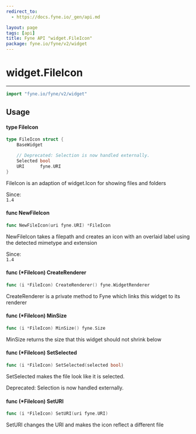 ```yaml
---
redirect_to:
  - https://docs.fyne.io/_gen/api.md

layout: page
tags: [api]
title: Fyne API "widget.FileIcon"
package: fyne.io/fyne/v2/widget
---
```

# widget.FileIcon
---
```go
import "fyne.io/fyne/v2/widget"
```

## Usage

#### type FileIcon

```go
type FileIcon struct {
	BaseWidget

	// Deprecated: Selection is now handled externally.
	Selected bool
	URI      fyne.URI
}
```

FileIcon is an adaption of widget.Icon for showing files and folders


<div class="since">Since: <code>
1.4</code></div>

#### func  NewFileIcon

```go
func NewFileIcon(uri fyne.URI) *FileIcon
```
NewFileIcon takes a filepath and creates an icon with an overlaid label using the detected mimetype and extension


<div class="since">Since: <code>
1.4</code></div>

#### func (*FileIcon) CreateRenderer

```go
func (i *FileIcon) CreateRenderer() fyne.WidgetRenderer
```
CreateRenderer is a private method to Fyne which links this widget to its renderer

#### func (*FileIcon) MinSize

```go
func (i *FileIcon) MinSize() fyne.Size
```
MinSize returns the size that this widget should not shrink below

#### func (*FileIcon) SetSelected

```go
func (i *FileIcon) SetSelected(selected bool)
```
SetSelected makes the file look like it is selected.


<div class="deprecated">
Deprecated: Selection is now handled externally.</div>

#### func (*FileIcon) SetURI

```go
func (i *FileIcon) SetURI(uri fyne.URI)
```
SetURI changes the URI and makes the icon reflect a different file
